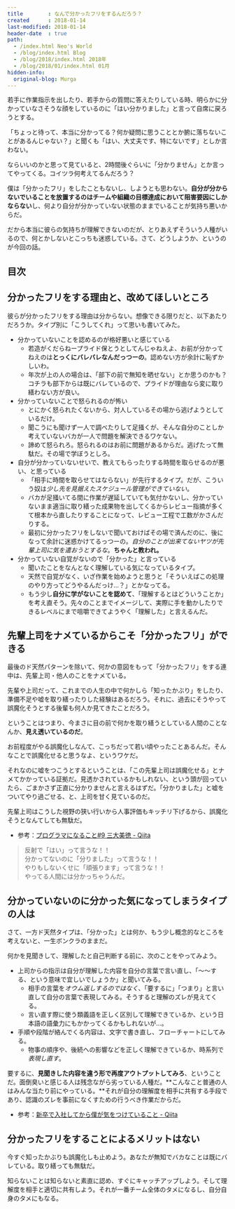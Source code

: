```yaml
---
title        : なんで分かったフリをするんだろう？
created      : 2018-01-14
last-modified: 2018-01-14
header-date  : true
path:
  - /index.html Neo's World
  - /blog/index.html Blog
  - /blog/2018/index.html 2018年
  - /blog/2018/01/index.html 01月
hidden-info:
  original-blog: Murga
---
```


若手に作業指示を出したり、若手からの質問に答えたりしている時、明らかに分かっていなさそうな顔をしているのに「はい分かりました」と言って自席に戻ろうとする。

「ちょっと待って、本当に分かってる？何か疑問に思うこととか腑に落ちないことがあるんじゃない？」と聞くも「はい、大丈夫です、特にないです」としか言わない。

ならいいのかと思って見ていると、2時間後ぐらいに「分かりません」とか言ってやってくる。コイツラ何考えてるんだろう？

僕は「分かったフリ」をしたこともないし、しようとも思わない。**自分が分からないでいることを放置するのはチームや組織の目標達成において阻害要因にしかならない**し、何より自分が分かっていない状態のままでいることが気持ち悪いからだ。

だから本当に彼らの気持ちが理解できないのだが、とりあえずそういう人種がいるので、何とかしないとこっちも迷惑している。さて、どうしようか、というのが今回の話。

## 目次

## 分かったフリをする理由と、改めてほしいところ

彼らが分かったフリをする理由は分からない。想像できる限りだと、以下あたりだろうか。タイプ別に「こうしてくれ」って思いも書いてみた。

- 分かっていないことを認めるのが格好悪いと感じている
  - 若造がくだらねープライド保とうとしてんじゃねえよ、お前が分かってねえのは**とっくにバレバレなんだっつーの**。認めない方が余計に恥ずかしいわ。
  - 年次が上の人の場合は、「部下の前で無知を晒せない」とか思うのかも？コチラも部下からは既にバレているので、プライドが理由なら変に取り繕わない方が良い。
- 分かっていないことで怒られるのが怖い
  - とにかく怒られたくないから、対人しているその場から逃げようとしているだけ。
  - 聞こうにも聞けず一人で調べたりして足掻くが、そんな自分のことしか考えていないバカが一人で問題を解決できるワケない。
  - 諦めて怒られろ。怒られるのはお前に問題があるからだ。逃げたって無駄だ。その場で学ぼうとしろ。
- 自分が分かっていないせいで、教えてもらったりする時間を取らせるのが悪い、と思っている
  - 「相手に時間を取らせてはならない」が先行するタイプ。だが、こういう奴は*少し先を見据えたスケジュール管理ができていない*。
  - バカが足掻いてる間に作業が遅延していても気付かないし、分かっていないまま適当に取り繕った成果物を出してくるからレビュー指摘が多くて根本から直したりすることになって、レビュー工程で工数がかさんだりする。
  - 最初に分かったフリをしないで聞いておけばその場で済んだのに、後になって余計に迷惑かけてるっつーの。*自分のことが出来てないヤツが先輩上司に気を遣おうとするな*。**ちゃんと教われ。**
- 分かっていない自覚がないので「分かった」と言っている
  - 聞いたことをなんとなく理解している気になっているタイプ。
  - 天然で自覚がなく、いざ作業を始めようと思うと「そういえばこの処理のやり方ってどうやるんだっけ…？」とかなってる。
  - もう少し**自分に学がないことを認めて**、「理解するとはどういうことか」を考え直そう。先々のことまでイメージして、実際に手を動かしたりできるレベルにまで咀嚼できてようやく「理解した」と言えるんだ。

## 先輩上司をナメているからこそ「分かったフリ」ができる

最後のド天然パターンを除いて、何かの意図をもって「分かったフリ」をする連中は、先輩上司・他人のことをナメている。

先輩や上司だって、これまでの人生の中で何かしら「知ったかぶり」をしたり、準備不足や嘘を取り繕ったりした経験はあるだろう。それに、過去にそうやって誤魔化そうとする後輩も何人か見てきたことだろう。

ということはつまり、今まさに目の前で何かを取り繕うとしている人間のことなんか、**見え透いているのだ**。

お前程度がやる誤魔化しなんて、こっちだって若い頃やったことあるんだ。そんなことで誤魔化せると思うなよ、というワケだ。

それなのに嘘をつこうとするということは、「この先輩上司は誤魔化せる」とナメてかかっている証拠だ。見透かされているかもしれない、という頭が回っていたら、ごまかさず正直に分かりませんと言えるはずだ。「分かりました」と嘘をついてやり過ごせる、と、上司を甘く見ているのだ。

先輩上司はこうした視野の狭い行いから人事評価もキッチリ下げるから、誤魔化そうとなんてしても無駄だ。

- 参考：[プログラマになること#9 三大美徳 - Qiita](https://qiita.com/ggggnonaka/items/7ea0e6c545bea9ce22ee)

> 反射で「はい」って言うな！！  
> 分かってないのに「分りました」って言うな！！  
> やりもしないくせに「頑張ります」って言うな！！  
> やってる人間には分かっちゃうんだ。

## 分かっていないのに分かった気になってしまうタイプの人は

さて、一方ド天然タイプは、「分かった」とは何か、もう少し概念的なところを考えないと、一生ボンクラのままだ。

何かを見聞きして、理解したと自己判断する前に、次のことをやってみよう。

- 上司からの指示は自分が理解した内容を自分の言葉で言い直し、「～～する、という意味で宜しいでしょうか」と聞いてみる。
  - 相手の言葉を*オウム返しするのではなく*、「要するに」「つまり」と言い直して自分の言葉で表現してみる。そうすると理解のズレが見えてくる。
  - 言い直す際に使う類義語を正しく区別して理解できているか、という日本語の語彙力にもかかってくるかもしれないが…。
- 手順や段階が絡んでくる内容は、文字で書き直し、フローチャートにしてみる。
  - 物事の順序や、後続への影響などを正しく理解できているか、時系列で*表現し直す*。

要するに、**見聞きした内容を違う形で再度アウトプットしてみろ**、ということだ。面倒臭いと感じる人は残念ながら劣っている人種だ。**こんなこと普通の人はみんな当たり前にやっている。**それが自分の理解度を相手に共有する手段であり、認識のズレを事前になくすための行うべき作業だからだ。

- 参考：[新卒で入社してから僕が気をつけていること - Qiita](https://qiita.com/musclemikiya/items/8d7befa6f7fade842a2a)

## 分かったフリをすることによるメリットはない

今すぐ知ったかぶりも誤魔化しも止めよう。あなたが無知でバカなことは既にバレている。取り繕っても無駄だ。

知らないことは知らないと素直に認め、すぐにキャッチアップしよう。そして理解度を相手と適切に共有しよう。それが一番チーム全体のタメになるし、自分自身のタメにもなる。

